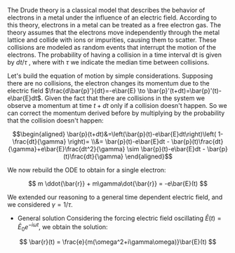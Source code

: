 The Drude theory is a classical model that describes the behavior of electrons in a metal under the influence of an electric field.
According to this theory, electrons in a metal can be treated as a free electron gas. The theory assumes that the electrons move independently through the metal lattice and collide with ions or impurities, causing them to scatter. These collisions are modeled as random events that interrupt the motion of the electrons.
The probability of having a collision in a time interval dt is given by $dt/\tau$ , where with $\tau$ we indicate the median time between collisions.

Let's build the equation of motion by simple considerations. Supposing there are no collisions, the electron changes its momentum due to the electric field $\frac{d\bar{p}'}{dt}=-e\bar{E} \to \bar{p}'(t+dt)=\bar{p}'(t)-e\bar{E}dt$. Given the fact that there are collisions in the system we observe a momentum at time $t+dt$ only if a collision doesn't happen. So we can correct the momentum derived before by multiplying by the probability that the collision doesn't happen:

$$\begin{aligned} \bar{p}(t+dt)&=\left(\bar{p}(t)-e\bar{E}dt\right)\left( 1-\frac{dt}{\gamma} \right)= \\&= \bar{p}(t)-e\bar{E}dt - \bar{p}(t)\frac{dt}{\gamma}+e\bar{E}\frac{dt^2}{\gamma} \sim \bar{p}(t)-e\bar{E}dt - \bar{p}(t)\frac{dt}{\gamma} \end{aligned}$$

We now rebuild the ODE to obtain for a single electron:

$$ m \ddot{\bar{r}} + m\gamma\dot{\bar{r}} = -e\bar{E}(t) $$

We extended our reasoning to a general time dependent electric field, and we considered $\gamma = 1/\tau$.

- General solution
Considering the forcing electric field oscillating $\bar{E}(t)=\bar{E}_0e^{-i \omega t}$, we obtain the solution:

$$ \bar{r}(t) = \frac{e}{m(\omega^2+i\gamma\omega)}\bar{E}(t) $$

